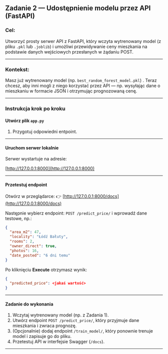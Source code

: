 
## Zadanie 2 — Udostępnienie modelu przez API (FastAPI)

### Cel:

Utworzyć prosty serwer API z FastAPI, który wczyta wytrenowany model (z pliku `.pkl` lub `.joblib`) i umożliwi przewidywanie ceny mieszkania na podstawie danych wejściowych przesłanych w żądaniu POST.

---

### Kontekst:

Masz już wytrenowany model (np. `best_random_forest_model.pkl`) .
Teraz chcesz, aby inni mogli z niego korzystać przez API — np. wysyłając dane o mieszkaniu w formacie JSON i otrzymując prognozowaną cenę.

---

### Instrukcja krok po kroku

#### Utwórz plik `app.py`

1. Przygotuj odpowiedni entpoint.

---

#### Uruchom serwer lokalnie 

Serwer wystartuje na adresie:

[http://127.0.0.1:8000](http://127.0.0.1:8000)

---

#### Przetestuj endpoint

Otwórz w przeglądarce:
👉 [http://127.0.0.1:8000/docs](http://127.0.0.1:8000/docs)

Następnie wybierz endpoint:
`POST /predict_price/`
i wprowadź dane testowe, np.:

```json
{
  "area_m2": 47,
  "locality": "Łódź Bałuty",
  "rooms": 2,
  "owner_direct": true,
  "photos": 16,
  "date_posted": "6 dni temu"
}
```

Po kliknięciu **Execute** otrzymasz wynik:

```json
{
  "predicted_price": <jakaś wartość>
}
```

---

#### Zadanie do wykonania

1. Wczytaj wytrenowany model (np. z Zadania 1).
2. Utwórz endpoint `POST /predict_price/`, który przyjmuje dane mieszkania i zwraca prognozę.
3. (Opcjonalnie) dodaj endpoint `/train_model/`, który ponownie trenuje model i zapisuje go do pliku.
4. Przetestuj API w interfejsie Swagger (`/docs`).

---
